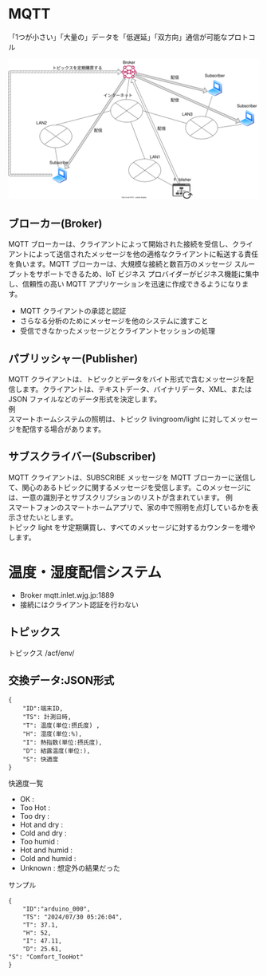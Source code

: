 # MQTT

「1つが小さい」「大量の」データを「低遅延」「双方向」通信が可能なプロトコル

![](image/MQTTモデル.svg)

## ブローカー(Broker)

MQTT ブローカーは、クライアントによって開始された接続を受信し、クライアントによって送信されたメッセージを他の適格なクライアントに転送する責任を負います。MQTT ブローカーは、大規模な接続と数百万のメッセージ スループットをサポートできるため、IoT ビジネス プロバイダーがビジネス機能に集中し、信頼性の高い MQTT アプリケーションを迅速に作成できるようになります。

+ MQTT クライアントの承認と認証
+ さらなる分析のためにメッセージを他のシステムに渡すこと
+ 受信できなかったメッセージとクライアントセッションの処理

## パブリッシャー(Publisher)

MQTT クライアントは、トピックとデータをバイト形式で含むメッセージを配信します。クライアントは、テキストデータ、バイナリデータ、XML、または JSON ファイルなどのデータ形式を決定します。\
例\
スマートホームシステムの照明は、トピック livingroom/light に対してメッセージを配信する場合があります。

## サブスクライバー(Subscriber)

MQTT クライアントは、SUBSCRIBE メッセージを MQTT ブローカーに送信して、関心のあるトピックに関するメッセージを受信します。このメッセージには、一意の識別子とサブスクリプションのリストが含まれています。
例\
スマートフォンのスマートホームアプリで、家の中で照明を点灯しているかを表示させたいとします。\
トピック light をサ定期購買し、すべてのメッセージに対するカウンターを増やします。 

# 温度・湿度配信システム

+ Broker mqtt.inlet.wjg.jp:1889
+ 接続にはクライアント認証を行わない

## トピックス

トピックス /acf/env/


## 交換データ:JSON形式

```
{
    "ID":端末ID,
    "TS": 計測日時, 
    "T": 温度(単位:摂氏度) ,　
    "H": 湿度(単位:%),　
    "I": 熱指数(単位:摂氏度),
    "D": 結露温度(単位:),
    "S": 快適度
}
```
快適度一覧
+ OK : 
+ Too Hot :
+ Too dry :
+ Hot and dry :
+ Cold and dry :
+ Too humid :
+ Hot and humid :
+ Cold and humid :
+ Unknown : 想定外の結果だった

サンプル
```
{
    "ID":"arduino_000",
    "TS": "2024/07/30 05:26:04",
    "T": 37.1,
    "H": 52,
    "I": 47.11,
    "D": 25.61,
"S": "Comfort_TooHot"
}
```

